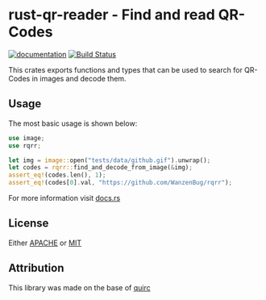 # rust-qr-reader - Find and read QR-Codes
[![documentation](https://docs.rs/rqrr/badge.svg)](https://docs.rs/rqrr/)
[![Build Status](https://travis-ci.com/WanzenBug/rqrr.svg?branch=master)](https://travis-ci.com/WanzenBug/rqrr)

This crates exports functions and types that can be used to search for QR-Codes in images and
decode them.

## Usage
The most basic usage is shown below:

```rust
use image;
use rqrr;

let img = image::open("tests/data/github.gif").unwrap();
let codes = rqrr::find_and_decode_from_image(&img);
assert_eq!(codes.len(), 1);
assert_eq!(codes[0].val, "https://github.com/WanzenBug/rqrr");
```
For more information visit [docs.rs](https://docs.rs/rqrr/)

## License
Either [APACHE](LICENSE-APACHE) or [MIT](LICENSE-MIT)

## Attribution
This library was made on the base of [quirc](https://github.com/dlbeer/quirc)
